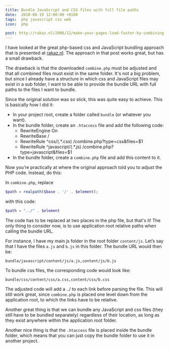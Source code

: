 ```yaml
---
title: Bundle JavaScript and CSS files with full file paths
date:  2010-08-19 12:00:00 +0100
tags:  php javascript css web
icon:  php

post: http://rakaz.nl/2006/12/make-your-pages-load-faster-by-combining-and-compressing-javascript-and-css-files.html
---
```


I have looked at the great php-based css and JavaScript bundling approach that is
presented at [rakaz.nl]({{page.post}}). The approach in that post works great, but
has a small drawback.

The drawback is that the downloaded `combine.php` must be adjusted and that all 
combined files must exist in the same folder. It's not a big problem, but since 
I already have a structure in which css and JavaScript files may exist in a sub 
folder, I want to be able to provide the bundle URL with full paths to the files 
I want to bundle.

Since the original solution was so slick, this was quite easy to achieve. This
is basically how I did it:

- In your project root, create a folder called `bundle` (or whatever you want).
- In the bundle folder, create an `.htaccess` file and add the following code:
    * RewriteEngine On
    * RewriteBase /
    * RewriteRule ^css/(.*\.css) /combine.php?type=css&files=$1
    * RewriteRule ^javascript/(.*\.js) /combine.php?type=javascript&files=$1
- In the bundle folder, create a `combine.php` file and add this content to it.

Now you’re practically at where the original approach told you to adjust the PHP
code. Instead, do this:

In `combine.php`, replace

```php
$path = realpath($base . '/' . $element);
```

with this code:

```php
$path = "../" . $element
```

The code has to be replaced at two places in the php file, but that's it! The 
only thing to consider now, is to use application root relative paths when calling
the bundle URL.

For instance, I have my main js folder in the root folder `content/js`. Let’s say
that I have the files `a.js` and `b.js` in this folder. The bundle URL would then be:

```
bundle/javascript/content/js/a.js,content/js/b.js
```

To bundle css files, the corresponding code would look like:

```
bundle/css/content/css/a.css,content/css/b.css
```

The adjusted code will add a ../ to each link before parsing the file. This will
still work great, since `combine.php` is placed one level down from the application
root, to which the links have to be relative.

Another great thing is that we can bundle any JavaScript and css files (they still
have to be bundled separately) regardless of their location, as long as they exist
anywhere within the application root folder.

Another nice thing is that the `.htaccess` file is placed inside the bundle folder,
which means that you can just copy the bundle folder to use it in another project.